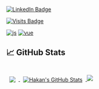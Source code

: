
[![LinkedIn Badge](https://img.shields.io/badge/LinkedIn-Profile-informational?style=for-the-badge&logo=linkedin&logoColor=white&color=0D76A8)](https://www.linkedin.com/in/hakan-akgül/)

[![Visits Badge](https://badges.pufler.dev/visits/hakan-akgul/hakan-akgul?style=for-the-badge)](https://github.com/hakan-akgul)

[![js](https://img.shields.io/badge/Code-JavaScript-informational?style=for-the-badge&logo=JavaScript&logoColor=white&color=EFD81D)](https://github.com/hakan-akgul)
[![vue](https://img.shields.io/badge/Code-Vue-informational?style=for-the-badge&logo=VueJs&logoColor=white&color=42BF94)](https://github.com/hakan-akgul)



## &#x1f4c8; GitHub Stats

<br>

<a href="https://github.com/hakan-akgul">
  <img align="center" style="margin:0.5rem" src="https://github-readme-stats.vercel.app/api/top-langs/?username=hakan-akgul&hide=html,css&title_color=ffffff&text_color=c9cacc&icon_color=4AB197&bg_color=1A2B34" />
</a>

<a href="https://github.com/hakan-akgul">
  <img align="center" style="margin:0.5rem" src="https://github-readme-stats.vercel.app/api?username=hakan-akgul&show_icons=true&line_height=27&count_private=true&title_color=ffffff&text_color=c9cacc&icon_color=4AB097&bg_color=1A2B34" alt="Hakan's GitHub Stats" />
</a>

<img src="https://github-readme-stats.vercel.app/api/top-langs/?username=hakan-akgul&theme=blue-green" />


<br>
